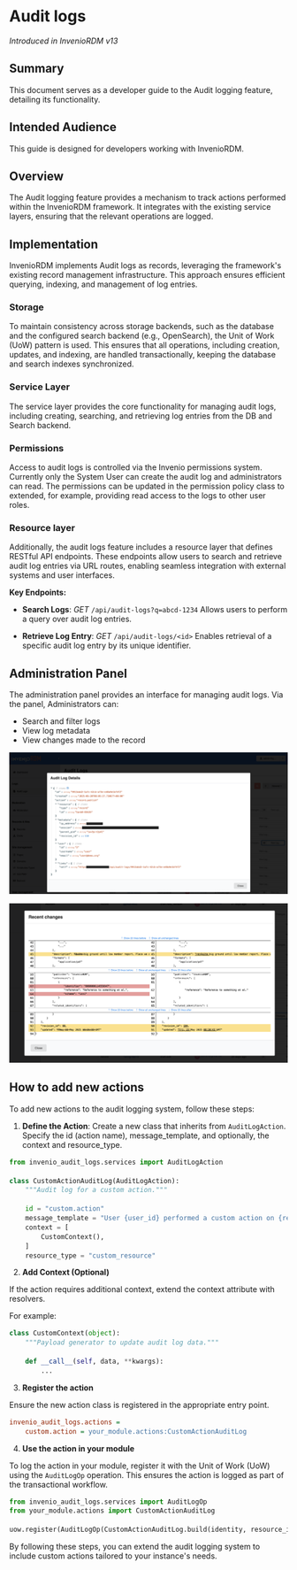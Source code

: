 # Audit logs

_Introduced in InvenioRDM v13_

## Summary

This document serves as a developer guide to the Audit logging feature, detailing its functionality.

## Intended Audience

This guide is designed for developers working with InvenioRDM.

## Overview

The Audit logging feature provides a mechanism to track actions performed within the InvenioRDM framework. It integrates with the existing service layers, ensuring that the relevant operations are logged.

## Implementation
InvenioRDM implements Audit logs as records, leveraging the framework's existing record management infrastructure. This approach ensures efficient querying, indexing, and management of log entries.

### Storage

To maintain consistency across storage backends, such as the database and the configured search backend (e.g., OpenSearch), the Unit of Work (UoW) pattern is used. This ensures that all operations, including creation, updates, and indexing, are handled transactionally, keeping the database and search indexes synchronized.

### Service Layer

The service layer provides the core functionality for managing audit logs, including creating, searching, and retrieving log entries from the DB and Search backend.

### Permissions

Access to audit logs is controlled via the Invenio permissions system. Currently only the System User can create the audit log and administrators can read. The permissions can be updated in the permission policy class to extended, for example, providing read access to the logs to other user roles.

### Resource layer

Additionally, the audit logs feature includes a resource layer that defines RESTful API endpoints. These endpoints allow users to search and retrieve audit log entries via URL routes, enabling seamless integration with external systems and user interfaces.

**Key Endpoints:**

- **Search Logs**: _GET_ `/api/audit-logs?q=abcd-1234`
Allows users to perform a query over audit log entries.

- **Retrieve Log Entry**: _GET_ `/api/audit-logs/<id>`
Enables retrieval of a specific audit log entry by its unique identifier.

## Administration Panel

The administration panel provides an interface for managing audit logs. Via the panel, Administrators can:

- Search and filter logs
- View log metadata
- View changes made to the record

![Administration Panel Audit Log Data](./img/audit-logs-json.png)

![Administration Panel Record Changes](./img/audit-logs-changes.png)

## How to add new actions

To add new actions to the audit logging system, follow these steps:

1. **Define the Action**: Create a new class that inherits from `AuditLogAction`.
Specify the id (action name), message_template, and optionally, the context and resource_type.

```python
from invenio_audit_logs.services import AuditLogAction

class CustomActionAuditLog(AuditLogAction):
    """Audit log for a custom action."""

    id = "custom.action"
    message_template = "User {user_id} performed a custom action on {resource_id}."
    context = [
        CustomContext(),
    ]
    resource_type = "custom_resource"
```

2. **Add Context (Optional)**

If the action requires additional context, extend the context attribute with resolvers.

For example:

```python
class CustomContext(object):
    """Payload generator to update audit log data."""

    def __call__(self, data, **kwargs):
        ...
```

3. **Register the action**

Ensure the new action class is registered in the appropriate entry point.

```cfg
invenio_audit_logs.actions =
    custom.action = your_module.actions:CustomActionAuditLog

```

4. **Use the action in your module**

To log the action in your module, register it with the Unit of Work (UoW) using the `AuditLogOp` operation. This ensures the action is logged as part of the transactional workflow.

```python
from invenio_audit_logs.services import AuditLogOp
from your_module.actions import CustomActionAuditLog

uow.register(AuditLogOp(CustomActionAuditLog.build(identity, resource_id, ...)))
```

By following these steps, you can extend the audit logging system to include custom actions tailored to your instance's needs.
